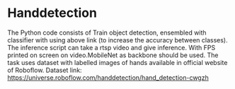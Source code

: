 # Handdetection
The Python code consists of Train object detection, ensembled with classifier with using above link (to increase the accuracy
between classes). The inference script can take a rtsp video and give inference. With FPS printed on screen on
video.MobileNet as backbone should be used.
The task uses dataset with labelled images of hands available in official website of Roboflow.
Dataset link: https://universe.roboflow.com/handdetection/hand_detection-cwgzh
